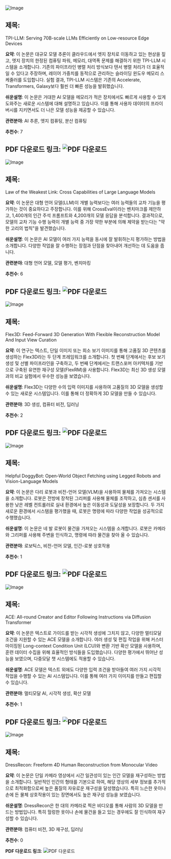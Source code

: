 ![Image](https://cdn-thumbnails.huggingface.co/social-thumbnails/papers/2410.00531.png)
## 제목:
TPI-LLM: Serving 70B-scale LLMs Efficiently on Low-resource Edge Devices

**요약**:
이 논문은 대규모 모델 추론이 클라우드에서 엣지 장치로 이동하고 있는 현상을 짚고, 엣지 장치의 한정된 컴퓨팅 파워, 메모리, 대역폭 문제를 해결하기 위한 TPI-LLM 시스템을 소개합니다. 기존의 파이프라인 병렬 처리 방식보다 텐서 병렬 처리가 더 효율적일 수 있다고 주장하며, 레이어 가중치를 동적으로 관리하는 슬라이딩 윈도우 메모리 스케줄러를 도입합니다. 실험 결과, TPI-LLM 시스템은 기존의 Accelerate, Transformers, Galaxy보다 훨씬 더 빠른 성능을 발휘했습니다.

**쉬운설명**:
이 논문은 거대한 AI 모델을 메모리가 적은 장치에서도 빠르게 사용할 수 있게 도와주는 새로운 시스템에 대해 설명하고 있습니다. 이를 통해 사용자 데이터의 프라이버시를 지키면서도 더 나은 모델 성능을 제공할 수 있습니다.

**관련분야**:
AI 추론, 엣지 컴퓨팅, 분산 컴퓨팅

**추천수**:
7

**PDF 다운로드 링크**: ![PDF 다운로드](https://arxiv.org/pdf/2410.00531)
---

![Image](https://cdn-thumbnails.huggingface.co/social-thumbnails/papers/2409.19951.png)
## 제목:
Law of the Weakest Link: Cross Capabilities of Large Language Models

**요약**:
이 논문은 대형 언어 모델(LLM)이 개별 능력보다는 여러 능력들의 교차 기능을 평가하는 것이 중요하다고 주장합니다. 이를 위해 CrossEval이라는 벤치마크를 제안하고, 1,400개의 인간 주석 프롬프트와 4,200개의 모델 응답을 분석합니다. 결과적으로, 모델의 교차 기능 수행 능력이 개별 능력 중 가장 약한 부분에 의해 제약을 받는다는 "약한 고리의 법칙"을 발견했습니다.

**쉬운설명**:
이 논문은 AI 모델이 여러 가지 능력을 동시에 잘 발휘하는지 평가하는 방법을 소개합니다. 다양한 작업을 잘 수행하는 장점과 단점을 찾아내어 개선하는 데 도움을 줍니다.

**관련분야**:
대형 언어 모델, 모델 평가, 벤치마킹

**추천수**:
6

**PDF 다운로드 링크**: ![PDF 다운로드](https://arxiv.org/pdf/2409.19951)
---

![Image](https://cdn-thumbnails.huggingface.co/social-thumbnails/papers/2410.00890.png)
## 제목:
Flex3D: Feed-Forward 3D Generation With Flexible Reconstruction Model And Input View Curation

**요약**:
이 연구는 텍스트, 단일 이미지 또는 희소 보기 이미지를 통해 고품질 3D 콘텐츠를 생성하는 Flex3D라는 두 단계 프레임워크를 소개합니다. 첫 번째 단계에서는 후보 보기 생성 및 선별 파이프라인을 구축하고, 두 번째 단계에서는 트랜스포머 아키텍처를 기반으로 구축된 유연한 재구성 모델(FlexRM)을 사용합니다. Flex3D는 최신 3D 생성 모델과의 비교 실험에서 우수한 성능을 보였습니다.

**쉬운설명**:
Flex3D는 다양한 수의 입력 이미지를 사용하여 고품질의 3D 모델을 생성할 수 있는 새로운 시스템입니다. 이를 통해 더 정확하게 3D 모델을 만들 수 있습니다.

**관련분야**:
3D 생성, 컴퓨터 비전, 딥러닝

**추천수**:
2

**PDF 다운로드 링크**: ![PDF 다운로드](https://arxiv.org/pdf/2410.00890)
---

![Image](https://cdn-thumbnails.huggingface.co/social-thumbnails/papers/2410.00231.png)
## 제목:
Helpful DoggyBot: Open-World Object Fetching using Legged Robots and Vision-Language Models

**요약**:
이 논문은 다리 로봇과 비전-언어 모델(VLM)을 사용하여 물체를 가져오는 시스템을 소개합니다. 로봇은 전방에 장착된 그리퍼를 사용해 물체를 조작하고, 심층 센서를 사용한 낮은 레벨 컨트롤러로 실내 환경에서 높은 이동성과 도달성을 보장합니다. 두 가지 새로운 환경에서 시스템을 평가했을 때, 로봇은 명령에 따라 다양한 작업을 성공적으로 수행했습니다.

**쉬운설명**:
이 논문은 네 발 로봇이 물건을 가져오는 시스템을 소개합니다. 로봇은 카메라와 그리퍼를 사용해 주변을 인식하고, 명령에 따라 물건을 찾아 올 수 있습니다.

**관련분야**:
로보틱스, 비전-언어 모델, 인간-로봇 상호작용

**추천수**:
1

**PDF 다운로드 링크**: ![PDF 다운로드](https://arxiv.org/pdf/2410.00231)
---

![Image](https://cdn-thumbnails.huggingface.co/social-thumbnails/papers/2410.00086.png)
## 제목:
ACE: All-round Creator and Editor Following Instructions via Diffusion Transformer

**요약**:
이 논문은 텍스트로 가이드를 받는 시각적 생성에 그치지 않고, 다양한 멀티모달 조건을 지원할 수 있는 ACE 모델을 소개합니다. 여러 생성 및 편집 작업을 위해 커스터마이징된 Long-context Condition Unit (LCU)와 변환 기반 확산 모델을 사용하며, 훈련 데이터 수집을 위해 효율적인 방식들을 도입했습니다. 다양한 평가에서 뛰어난 성능을 보였으며, 다중모달 챗 시스템에도 적용할 수 있습니다.

**쉬운설명**:
ACE 모델은 텍스트 외에도 다양한 입력 조건을 받아들여 여러 가지 시각적 작업을 수행할 수 있는 AI 시스템입니다. 이를 통해 여러 가지 이미지를 만들고 편집할 수 있습니다.

**관련분야**:
멀티모달 AI, 시각적 생성, 확산 모델

**추천수**:
1

**PDF 다운로드 링크**: ![PDF 다운로드](https://arxiv.org/pdf/2410.00086)
---

![Image](https://cdn-thumbnails.huggingface.co/social-thumbnails/papers/2409.20563.png)
## 제목:
DressRecon: Freeform 4D Human Reconstruction from Monocular Video

**요약**:
이 논문은 단일 카메라 영상에서 시간 일관성이 있는 인간 모델을 재구성하는 방법을 소개합니다. 일반적인 인간의 형태를 기본으로 하여, 해당 영상의 세부 정보를 추가적으로 최적화함으로써 높은 품질의 자유로운 재구성을 달성했습니다. 특히 느슨한 옷이나 손에 든 물체 상호작용이 있는 장면에서도 높은 재구성 성능을 보였습니다.

**쉬운설명**:
DressRecon은 한 대의 카메라로 찍은 비디오를 통해 사람의 3D 모델을 만드는 방법입니다. 특히 헐렁한 옷이나 손에 물건을 들고 있는 경우에도 잘 인식하여 재구성할 수 있습니다.

**관련분야**:
컴퓨터 비전, 3D 재구성, 딥러닝

**추천수**:
0

**PDF 다운로드 링크**: ![PDF 다운로드](https://arxiv.org/pdf/2409.20563)
